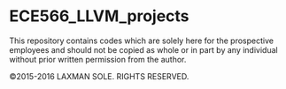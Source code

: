 # ECE566_LLVM_projects

This repository contains codes which are solely here for the prospective employees and should not be copied as whole or in 
part by any individual without prior written permission from the author.

©2015-2016 LAXMAN SOLE. RIGHTS RESERVED. 

